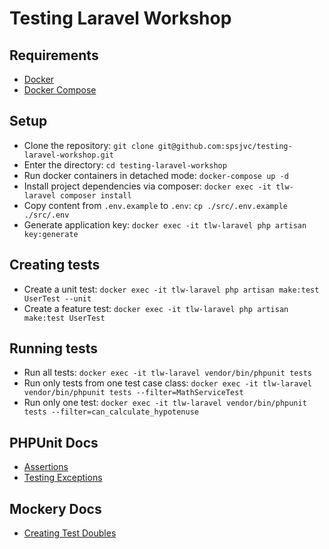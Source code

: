 # Testing Laravel Workshop

## Requirements

- [Docker](https://docs.docker.com/install/)
- [Docker Compose](https://docs.docker.com/compose/)

## Setup

- Clone the repository:
  `git clone git@github.com:spsjvc/testing-laravel-workshop.git`
- Enter the directory:
  `cd testing-laravel-workshop`
- Run docker containers in detached mode:
  `docker-compose up -d`
- Install project dependencies via composer:
  `docker exec -it tlw-laravel composer install`
- Copy content from `.env.example` to `.env`:
  `cp ./src/.env.example ./src/.env`
- Generate application key:
  `docker exec -it tlw-laravel php artisan key:generate`

## Creating tests

- Create a unit test:
  `docker exec -it tlw-laravel php artisan make:test UserTest --unit`
- Create a feature test:
  `docker exec -it tlw-laravel php artisan make:test UserTest`

## Running tests

- Run all tests:
  `docker exec -it tlw-laravel vendor/bin/phpunit tests`
- Run only tests from one test case class:
  `docker exec -it tlw-laravel vendor/bin/phpunit tests --filter=MathServiceTest`
- Run only one test:
  `docker exec -it tlw-laravel vendor/bin/phpunit tests --filter=can_calculate_hypotenuse`

## PHPUnit Docs

- [Assertions](https://phpunit.readthedocs.io/en/8.2/assertions.html)
- [Testing Exceptions](https://phpunit.readthedocs.io/en/8.2/writing-tests-for-phpunit.html#testing-exceptions)

## Mockery Docs

- [Creating Test Doubles](http://docs.mockery.io/en/latest/reference/creating_test_doubles.html)
